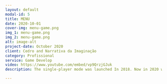 ```yaml
---
layout: default
modal-id: 5
title: MENU
date: 2020-10-01
cover-img: menu-game.png
img_1: menu-game.png
img_2: menu-game.png
alt: image-alt
project-date: October 2020
client: Cedro and Narrativa da Imaginação
category: Profissional
service: Game Develop
video: https://www.youtube.com/embed/vp9QrzjGJuk
description: The single-player mode was launched In 2018. Now in 2020 was launched a new multiplayer mode. You can play with your friends. This game needs to create different types of meals, each type has a score, and you need to get more points for your adversaries. <a href="https://alimentacaoemfoco.org.br/narrativa-da-imaginacao-cria-jogo-de-cartas-sobre-alimentacao-saudavel-com-apoio-da-fundacao-cargill/" target="_blank">See more</a> 

---
```

